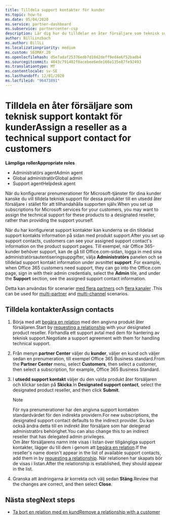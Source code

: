 ```yaml
---
title: Tilldela support kontakter för kunder
ms.topic: how-to
ms.date: 05/04/2020
ms.service: partner-dashboard
ms.subservice: partnercenter-csp
description: Lär dig hur du tilldelar en åter försäljare som teknisk support kontakt för kunder som har prenumerationer på Microsoft-tjänster.
author: BillLinzbach
ms.author: BillLi
ms.localizationpriority: medium
ms.custom: SEOMAY.20
ms.openlocfilehash: d5e7adaf25376edb7d10d2deff9ed4e6f52badb4
ms.sourcegitcommit: 4043c791402f0acebee6ede160a135e87fe92493
ms.translationtype: MT
ms.contentlocale: sv-SE
ms.lasthandoff: 12/01/2020
ms.locfileid: "96473891"
---
```

# <a name="assign-a-reseller-as-a-technical-support-contact-for-customers"></a><span data-ttu-id="2c38d-103">Tilldela en åter försäljare som teknisk support kontakt för kunder</span><span class="sxs-lookup"><span data-stu-id="2c38d-103">Assign a reseller as a technical support contact for customers</span></span>

<span data-ttu-id="2c38d-104">**Lämpliga roller**</span><span class="sxs-lookup"><span data-stu-id="2c38d-104">**Appropriate roles**</span></span>

- <span data-ttu-id="2c38d-105">Administratörs agent</span><span class="sxs-lookup"><span data-stu-id="2c38d-105">Admin agent</span></span>
- <span data-ttu-id="2c38d-106">Global administratör</span><span class="sxs-lookup"><span data-stu-id="2c38d-106">Global admin</span></span>
- <span data-ttu-id="2c38d-107">Support agent</span><span class="sxs-lookup"><span data-stu-id="2c38d-107">Helpdesk agent</span></span>


<span data-ttu-id="2c38d-108">När du konfigurerar prenumerationer för Microsoft-tjänster för dina kunder kanske du vill tilldela teknisk support för dessa produkter till en utsedd åter försäljare i stället för att tillhandahålla supporten själv.</span><span class="sxs-lookup"><span data-stu-id="2c38d-108">When you set up subscriptions for Microsoft services for your customers, you may want to assign the technical support for these products to a designated reseller, rather than providing the support yourself.</span></span>

<span data-ttu-id="2c38d-109">När du har konfigurerat support kontakter kan kunderna se din tilldelad support kontakts information på sidan med produkt support.</span><span class="sxs-lookup"><span data-stu-id="2c38d-109">After you set up support contacts, customers can see your assigned support contact's information on the product support pages.</span></span> <span data-ttu-id="2c38d-110">Till exempel, när Office 365-kunder behöver support, kan de gå till Office.com-sidan, logga in med sina administratörsautentiseringsuppgifter, välja **Administratörs** panelen och se tilldelad support kontakt information under avsnittet **support** .</span><span class="sxs-lookup"><span data-stu-id="2c38d-110">For example, when Office 365 customers need support, they can go into the Office.com page, sign in with their admin credentials, select the **Admin** tile, and under the **Support** section, see the assigned support contact information.</span></span>

<span data-ttu-id="2c38d-111">Detta kan användas för scenarier [med flera partners](multipartner.md) och [flera kanaler](multichannel.md) .</span><span class="sxs-lookup"><span data-stu-id="2c38d-111">This can be used for [multi-partner](multipartner.md) and [multi-channel](multichannel.md) scenarios.</span></span> 


## <a name="assign-contacts"></a><span data-ttu-id="2c38d-112">Tilldela kontakter</span><span class="sxs-lookup"><span data-stu-id="2c38d-112">Assign contacts</span></span>

1. <span data-ttu-id="2c38d-113">Börja med att [begära en relation](request-a-relationship-with-a-customer.md) med den angivna produkt åter försäljaren.</span><span class="sxs-lookup"><span data-stu-id="2c38d-113">Start by [requesting a relationship](request-a-relationship-with-a-customer.md) with your designated product reseller.</span></span> <span data-ttu-id="2c38d-114">Förhandla ett support avtal med dem för hantering av teknisk support.</span><span class="sxs-lookup"><span data-stu-id="2c38d-114">Negotiate a support agreement with them for handling technical support.</span></span>

2. <span data-ttu-id="2c38d-115">Från menyn **partner Center** väljer du **kunder**, väljer en kund och väljer sedan en prenumeration, till exempel Office 365 Business standard.</span><span class="sxs-lookup"><span data-stu-id="2c38d-115">From the **Partner Center** menu, select **Customers**, then select a customer, then select a subscription, for example, Office 365 Business Standard.</span></span>

3. <span data-ttu-id="2c38d-116">I  **utsedd support kontakt** väljer du den valda produkt åter försäljaren och klickar sedan på **Skicka**.</span><span class="sxs-lookup"><span data-stu-id="2c38d-116">In  **Designated support contact**, select the designated product reseller, and then click **Submit**.</span></span> 

      >[!NOTE]  
      ><span data-ttu-id="2c38d-117">För nya prenumerationer har den angivna support kontakten standardvärdet för den indirekta providern.</span><span class="sxs-lookup"><span data-stu-id="2c38d-117">For new subscriptions, the designated support contact defaults to the indirect provider.</span></span> <span data-ttu-id="2c38d-118">Du kan också ändra detta till en indirekt åter försäljare som har delegerad administratörs behörighet.</span><span class="sxs-lookup"><span data-stu-id="2c38d-118">You can also change this to an indirect reseller that has delegated admin privileges.</span></span>    
    ><span data-ttu-id="2c38d-119">Om åter försäljarens namn inte visas i listan över tillgängliga support kontakter, lägger du till dem i genom att [begära en relation](request-a-relationship-with-a-customer.md).</span><span class="sxs-lookup"><span data-stu-id="2c38d-119">If the reseller's name doesn't appear in the list of available support contacts, add them in by [requesting a relationship](request-a-relationship-with-a-customer.md).</span></span> <span data-ttu-id="2c38d-120">När relationen har skapats bör de visas i listan.</span><span class="sxs-lookup"><span data-stu-id="2c38d-120">After the relationship is established, they should appear in the list.</span></span>  

4. <span data-ttu-id="2c38d-121">Granska att ändringarna är korrekta och välj sedan **Stäng**.</span><span class="sxs-lookup"><span data-stu-id="2c38d-121">Review that the changes are correct, and then select **Close**.</span></span>

## <a name="next-steps"></a><span data-ttu-id="2c38d-122">Nästa steg</span><span class="sxs-lookup"><span data-stu-id="2c38d-122">Next steps</span></span>

- [<span data-ttu-id="2c38d-123">Ta bort en relation med en kund</span><span class="sxs-lookup"><span data-stu-id="2c38d-123">Remove a relationship with a customer</span></span>](remove-a-relationship.md)